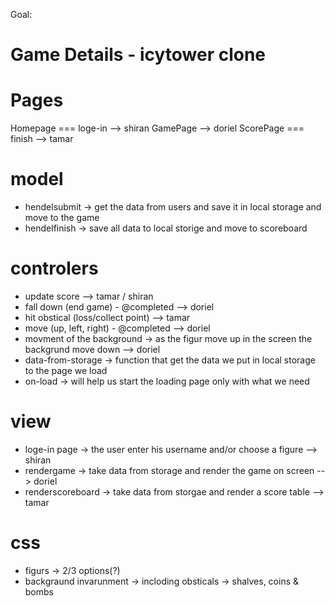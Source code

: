Goal: 
# Game Details - icytower clone

# Pages
Homepage === loge-in --> shiran
GamePage             --> doriel
ScorePage === finish --> tamar

# model
- hendelsubmit -> get the data from users and save it in local storage and move to the game
- hendelfinish -> save all data to local storige and move to scoreboard 

# controlers
- update score --> tamar / shiran
- fall down (end game) - @completed --> doriel
- hit obstical (loss/collect point)  --> tamar
- move (up, left, right) - @completed  --> doriel
- movment of the background -> as the figur move up in the screen the backgrund move down --> doriel
- data-from-storage -> function that get the data we put in local storage to the page we load
- on-load -> will help us start the loading page only with what we need


# view
- loge-in page -> the user enter his username and/or choose a figure --> shiran
- rendergame -> take data from storage and render the game on screen --> doriel
- renderscoreboard -> take data from storgae and render a score table --> tamar


# css
- figurs -> 2/3 options(?)
- backgraund invarunment -> incloding obsticals -> shalves, coins & bombs